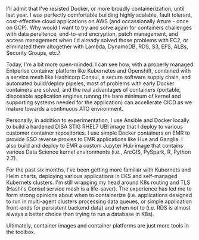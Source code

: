 I'll admit that I've resisted Docker, or more broadly containerization, until last year. I was perfectly comfortable building highly scalable, fault tolerant, cost-effective cloud applications on AWS (and occassionally Azure - once on GCP). Why would I want to try and solve again for containers challenges with data persitence, end-to-end encryption, patch management, and access management when I'd already solved those problems with EC2, or eliminated them altogether with Lambda, DynamoDB, RDS, S3, EFS, ALBs, Security Groups, etc.? 

Today, I'm a bit more open-minded. I can see how, with a properly managed Entperise container platform like Kubernetes and Openshift, combined with a service mesh like Hashicorp Consul, a secure software supply chain, and automated build/deploy pipeles, most of problems with early Docker containers are solved, and the real advantages of containers (portable, disposable application engines runnng the bare minimum of kernel and supporting systems needed for the application) can accellerate CICD as we mature towards a continuous ATO environment.

Personally, in addition to experimentation, I use Ansible and Docker locally to build a hardened DISA STIG RHEL7 UBI image that I deploy to various customer container repositories. I use simple Docker containers on EMR to provide SSO reverse proxies to EMR applications like Hue and Ganglia. I also build and deploy to EMR a custom Jupyter Hub image that contains various Data Science kernel environments (i.e., ArcGIS, PySpark, R, Python 2.7).

For the past six months, I've been getting more familiar with Kubernets and Helm charts, deploying various applications in EKS and self-managed Kubernets clusters. I'm still wrapping my head around K8s routing and TLS (Hashi's Consul service mesh is a life-saver). The experience has led me to form strong opinions about when to containerize (i.e. applications designed to run in multi-agent clusters processing data queues, or simple application front-ends for persistent backend data) and when not to (i.e. RDS is almost always a better choice than trying to run a database in K8s).

Ultimately, container images and container platforms are just more tools in the toolbox.